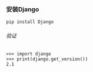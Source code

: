 ### 安装Django
`pip install Django`

###### 验证
```
>>> import django
>>> print(django.get_version())
2.1
```
